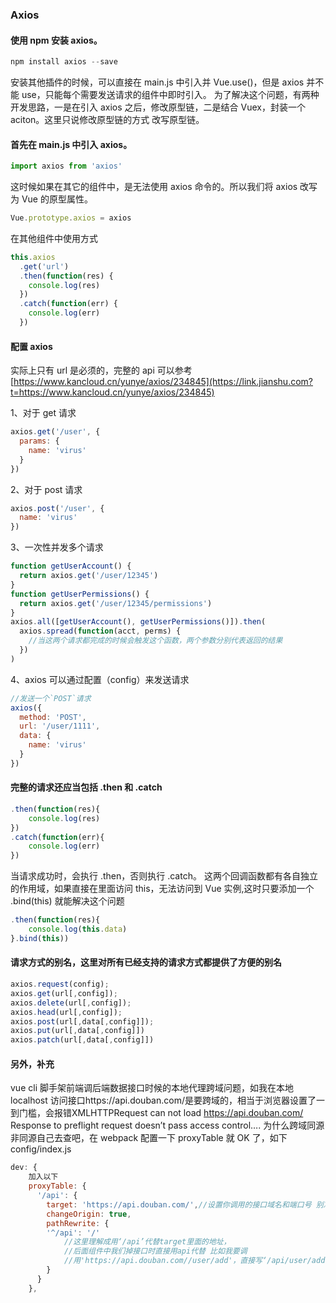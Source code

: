 ### Axios

#### 使用 npm 安装 axios。

```js
npm install axios --save
```

安装其他插件的时候，可以直接在 main.js 中引入并 Vue.use()，但是 axios 并不能 use，只能每个需要发送请求的组件中即时引入。
为了解决这个问题，有两种开发思路，一是在引入 axios 之后，修改原型链，二是结合 Vuex，封装一个 aciton。这里只说修改原型链的方式
改写原型链。

#### 首先在 main.js 中引入 axios。

```js
import axios from 'axios'
```

这时候如果在其它的组件中，是无法使用 axios 命令的。所以我们将 axios 改写为 Vue 的原型属性。

```js
Vue.prototype.axios = axios
```

在其他组件中使用方式

```js
this.axios
  .get('url')
  .then(function(res) {
    console.log(res)
  })
  .catch(function(err) {
    console.log(err)
  })
```

#### 配置 axios

实际上只有 url 是必须的，完整的 api 可以参考[https://www.kancloud.cn/yunye/axios/234845](https://link.jianshu.com?t=https://www.kancloud.cn/yunye/axios/234845)

1、对于 get 请求

```js
axios.get('/user', {
  params: {
    name: 'virus'
  }
})
```

2、对于 post 请求

```js
axios.post('/user', {
  name: 'virus'
})
```

3、一次性并发多个请求

```js
function getUserAccount() {
  return axios.get('/user/12345')
}
function getUserPermissions() {
  return axios.get('/user/12345/permissions')
}
axios.all([getUserAccount(), getUserPermissions()]).then(
  axios.spread(function(acct, perms) {
    //当这两个请求都完成的时候会触发这个函数，两个参数分别代表返回的结果
  })
)
```

4、axios 可以通过配置（config）来发送请求

```js
//发送一个`POST`请求
axios({
  method: 'POST',
  url: '/user/1111',
  data: {
    name: 'virus'
  }
})
```

#### 完整的请求还应当包括 .then 和 .catch

```js
.then(function(res){
    console.log(res)
})
.catch(function(err){
    console.log(err)
})
```

当请求成功时，会执行 .then，否则执行 .catch。
这两个回调函数都有各自独立的作用域，如果直接在里面访问 this，无法访问到 Vue 实例,这时只要添加一个 .bind(this) 就能解决这个问题

```js
.then(function(res){
    console.log(this.data)
}.bind(this))
```

#### 请求方式的别名，这里对所有已经支持的请求方式都提供了方便的别名

```js
axios.request(config);
axios.get(url[,config]);
axios.delete(url[,config]);
axios.head(url[,config]);
axios.post(url[,data[,config]]);
axios.put(url[,data[,config]])
axios.patch(url[,data[,config]])
```

#### 另外，补充

vue cli 脚手架前端调后端数据接口时候的本地代理跨域问题，如我在本地 localhost 访问接口https://api.douban.com/是要跨域的，相当于浏览器设置了一到门槛，会报错XMLHTTPRequest can not load https://api.douban.com/ Response to preflight request doesn’t pass access control…. 为什么跨域同源非同源自己去查吧，在 webpack 配置一下 proxyTable 就 OK 了，如下 config/index.js

```js
dev: {
    加入以下
    proxyTable: {
      '/api': {
        target: 'https://api.douban.com/',//设置你调用的接口域名和端口号 别忘了加http
        changeOrigin: true,
        pathRewrite: {
        '^/api': '/'
            //这里理解成用‘/api’代替target里面的地址，
            //后面组件中我们掉接口时直接用api代替 比如我要调
            //用'https://api.douban.com//user/add'，直接写‘/api/user/add’即可
        }
      }
    },
```
